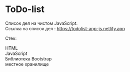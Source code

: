 # ToDo-list
Список дел на чистом JavaScript.<br>
Ссылка на список дел : https://todolist-app-js.netlify.app <br>


Стек:<br>

HTML<br>
JavaScript<br>
Библиотека Bootstrap<br>
местное хранилище<br>
